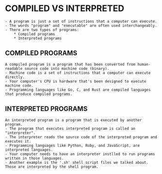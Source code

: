 # COMPILED VS INTERPRETED

    - A program is just a set of instructions that a computer can execute.
    - The words "program" and "executable" are often used interchangeably.
    - There are two types of programs:
        * Compiled programs
        * Interpreted programs

## COMPILED PROGRAMS

    A compiled program is a program that has been converted from human-readable source code into machine code (binary).
    - Machine code is a set of instructions that a computer can execute directly.
    - Your computer's CPU is hardware that's been designed to execute machine code.
    - Programming languages like Go, C, and Rust are compiled languages that produce compiled programs.

## INTERPRETED PROGRAMS

    An interpreted program is a program that is executed by another program.
    - The program that executes interpreted program is called an "interpreter".
    - The interpreter reads the source code of the interpreted program and executes it.
    - Programming languages like Python, Ruby, and JavaScript, are interpreted languages.
    - Your computer needs to have an interpreter instlled to run programs written in those languages.
    - Another example is the '.sh' shell script files we talked about. Those are interpreted by the shell program.
